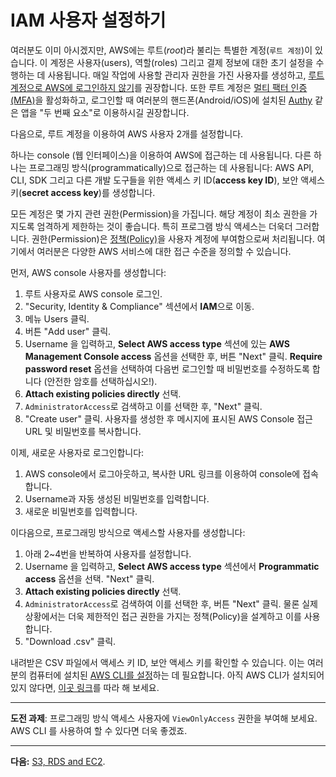 # IAM 사용자 설정하기

여러분도 이미 아시겠지만, AWS에는 루트(_root_)라 불리는 특별한 계정(`루트 계정`)이 있습니다.
이 계정은 사용자(users), 역할(roles) 그리고 결제 정보에 대한 초기 설정을 수행하는 데 사용됩니다. 
매일 작업에 사용할 관리자 권한을 가진 사용자를 생성하고,
[루트 계정으로 AWS에 로그인하지 않기](https://docs.aws.amazon.com/IAM/latest/UserGuide/best-practices.html#create-iam-users)를 권장합니다.
또한 루트 계정은 [멀티 팩터 인증 (MFA)](https://docs.aws.amazon.com/IAM/latest/UserGuide/best-practices.html#create-iam-users)을 활성화하고,
로그인할 때 여러분의 핸드폰(Android/iOS)에 설치된 [Authy](https://authy.com/) 같은 앱을 "두 번째 요소"로 이용하시길 권장합니다.

다음으로, 루트 계정을 이용하여 AWS 사용자 2개를 설정합니다.

하나는 console (웹 인터페이스)을 이용하여 AWS에 접근하는 데 사용됩니다.
다른 하나는 프로그래밍 방식(programmatically)으로 접근하는 데 사용됩니다:
AWS API, CLI, SDK 그리고 다른 개발 도구들을 위한 액세스 키 ID(**access key ID**), 보안 액세스 키(**secret access key**)를 생성합니다.

모든 계정은 몇 가지 관련 권한(Permission)을 가집니다.
해당 계정이 최소 권한을 가지도록 엄격하게 제한하는 것이 좋습니다.
특히 프로그램 방식 액세스는 더욱더 그러합니다.
권한(Permission)은 [정책(Policy)](http://docs.aws.amazon.com/IAM/latest/UserGuide/access_policies.html)을 사용자 계정에 부여함으로써 처리됩니다.
여기에서 여러분은 다양한 AWS 서비스에 대한 접근 수준을 정의할 수 있습니다.

먼저, AWS console 사용자를 생성합니다:

1. 루트 사용자로 AWS console 로그인.
2. "Security, Identity & Compliance" 섹션에서 **IAM**으로 이동.
3. 메뉴 Users 클릭.
4. 버튼 "Add user" 클릭.
5. Username 을 입력하고,
   **Select AWS access type** 섹션에 있는 **AWS Management Console access** 옵션을 선택한 후, 
   버튼 "Next" 클릭.
   **Require password reset** 옵션을 선택하여 다음번 로그인할 때 비밀번호를 수정하도록 합니다 (안전한 암호를 선택하십시오!).
6. **Attach existing policies directly** 선택.
7. `AdministratorAccess`로 검색하고 이를 선택한 후, "Next" 클릭.
8. "Create user" 클릭. 
   사용자를 생성한 후 메시지에 표시된 AWS Console 접근 URL 및 비밀번호를 복사합니다.

이제, 새로운 사용자로 로그인합니다:

1. AWS console에서 로그아웃하고, 복사한 URL 링크를 이용하여 console에 접속합니다.
2. Username과 자동 생성된 비밀번호를 입력합니다.
3. 새로운 비밀번호를 입력합니다.

이다음으로, 프로그래밍 방식으로 액세스할 사용자를 생성합니다:

1. 아래 2~4번을 반복하여 사용자를 설정합니다.
2. Username 을 입력하고, **Select AWS access type** 섹션에서 **Programmatic access** 옵션을 선택.
   "Next" 클릭.
3. **Attach existing policies directly** 선택.
4. `AdministratorAccess`로 검색하여 이를 선택한 후, 버튼 "Next" 클릭. 
   물론 실제 상황에서는 더욱 제한적인 접근 권한을 가지는 정책(Policy)을 설계하고 이를 사용합니다.
5. "Download .csv" 클릭.

내려받은 CSV 파일에서 액세스 키 ID, 보안 액세스 키를 확인할 수 있습니다.
이는 여러분의 컴퓨터에 설치된 [AWS CLI를 설정](http://docs.aws.amazon.com/cli/latest/userguide/cli-chap-getting-started.html)하는 데 필요합니다.
아직 AWS CLI가 설치되어 있지 않다면, [이곳 링크](http://docs.aws.amazon.com/cli/latest/userguide/installing.html)를 따라 해 보세요.

---
**도전 과제**: 프로그래밍 방식 액세스 사용자에 `ViewOnlyAccess` 권한을 부여해 보세요. AWS CLI 를 사용하여 할 수 있다면 더욱 좋겠죠.

---

**다음:** [S3, RDS and EC2](/workshop/s3-web-ec2-api-rds/introduction.md).
